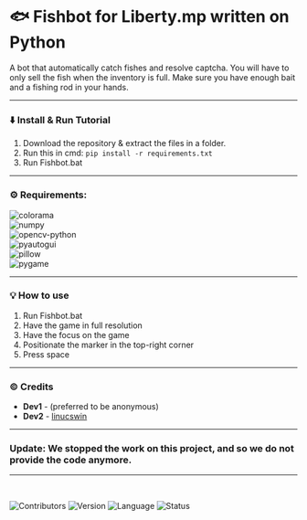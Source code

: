 # 🐟 Fishbot for Liberty.mp written on Python
A bot that automatically catch fishes and resolve captcha. You will have to only sell the fish when the inventory is full. Make sure you have enough bait and a fishing rod in your hands.

---

### ⬇️ Install & Run Tutorial

   1. Download the repository & extract the files in a folder.
   2. Run this in cmd: `pip install -r requirements.txt`
   3. Run Fishbot.bat

---

### ⚙️ Requirements:

   ![colorama](https://img.shields.io/badge/colorama-0.4.6-FF6663)<br>
   ![numpy](https://img.shields.io/badge/numpy-1.22.4-FEB144)<br>
   ![opencv-python](https://img.shields.io/badge/opencv--python-4.5.5.62-FDFD97)<br>
   ![pyautogui](https://img.shields.io/badge/pyautogui-.9.53-9EE09E)<br>
   ![pillow](https://img.shields.io/badge/pillow-9.5.0-9EC1CF)<br>
   ![pygame](https://img.shields.io/badge/pygame-2.3.0-CC99C9)<br>


---

### 💡 How to use
   1. Run Fishbot.bat
   2. Have the game in full resolution
   3. Have the focus on the game
   4. Positionate the marker in the top-right corner
   5. Press space
---

### ©️ Credits
   * **Dev1** - (preferred to be anonymous)
   * **Dev2** - [linucswin](https://github.com/linucswin)
---

### Update: We stopped the work on this project, and so we do not provide the code anymore.
---
<br>

![Contributors](https://img.shields.io/badge/contributors-2-2cbf7c)
![Version](https://img.shields.io/badge/version-4.3-2874d1)
![Language](https://img.shields.io/badge/Python-3.11.4-FFFF00)
![Status](https://img.shields.io/badge/status-not_working_anymore-ff0000)
